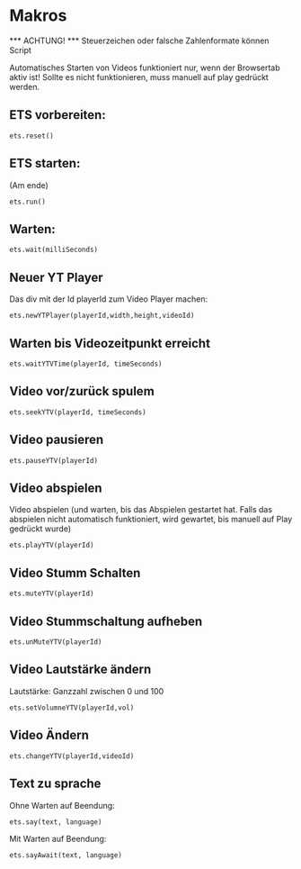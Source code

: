 <!--

@ets.reset
console.log("ets.reset");
@end

@ets.run
console.log("ets.run");
window.setTimeout(function() {emanager.runProgram(build_program)},1);
@end

@ets.wait
build_program.push(new WaitProgramLine(@0));
@end

@ets.newYTPlayer
build_program.push(new NewPlayerProgramLine( "@0" , @1, @2, "@3"));
@end

@ets.waitYTVTime
build_program.push(new WaitForPositionProgramLine("@0", @1));
@end

@ets.seekYTV
build_program.push(new SeekProgramLine("@0", @1));
@end

@ets.playYTV
build_program.push(new PlayProgramLine("@0"));
@end

@ets.pauseYTV
build_program.push(new PauseProgramLine("@0"));
@end

@ets.changeYTV
build_program.push(new LoadVideoProgramLine("@0","@1"));
@end

@ets.say
build_program.push(new TextToSpeachProgramLine("@0","@1",false));
@end

@ets.sayAwait
build_program.push(new TextToSpeachProgramLine("@0","@1",true));
@end

@ets.muteYTV
build_program.push(new MuteVideoProgramLine("@0"));
@end

@ets.unMuteYTV
build_program.push(new UnMuteVideoProgramLine("@0"));
@end

@ets.setVolumneYTV
build_program.push(new SetVideoVolumneProgamLine("@0",@1));
@end

-->
# Makros
*** ACHTUNG! ***
Steuerzeichen oder falsche Zahlenformate können Script

Automatisches Starten von Videos funktioniert nur, wenn der Browsertab aktiv ist!
Sollte es nicht funktionieren, muss manuell auf play gedrückt werden.


## ETS vorbereiten:

`ets.reset()`

## ETS starten:

(Am ende)

`ets.run()`

## Warten:

`ets.wait(milliSeconds)`

## Neuer YT Player

Das div mit der Id playerId zum Video Player machen:

`ets.newYTPlayer(playerId,width,height,videoId)`

## Warten bis Videozeitpunkt erreicht

`ets.waitYTVTime(playerId, timeSeconds)`

## Video vor/zurück spulem

`ets.seekYTV(playerId, timeSeconds)`

## Video pausieren

`ets.pauseYTV(playerId)`

## Video abspielen

Video abspielen (und warten, bis das Abspielen gestartet hat. Falls das abspielen nicht automatisch funktioniert, wird gewartet, bis manuell auf Play gedrückt wurde)

`ets.playYTV(playerId)`

## Video Stumm Schalten

`ets.muteYTV(playerId)`

## Video Stummschaltung aufheben

`ets.unMuteYTV(playerId)`

## Video Lautstärke ändern

Lautstärke: Ganzzahl zwischen 0 und 100

`ets.setVolumneYTV(playerId,vol)`

## Video Ändern

`ets.changeYTV(playerId,videoId)`

## Text zu sprache

Ohne Warten auf Beendung:

`ets.say(text, language)`

Mit Warten auf Beendung:

`ets.sayAwait(text, language)`
